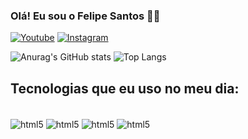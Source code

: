 ### Olá! Eu sou o Felipe Santos 👋🏾

[![Youtube](https://img.shields.io/badge/YouTube-FF0000?style=for-the-badge&logo=youtube&logoColor=white)](https://www.youtube.com/@Mechanic_Dev)
[![Instagram](https://img.shields.io/badge/Instagram-E4405F?style=for-the-badge&logo=instagram&logoColor=white)](https://www.instagram.com/mechanic_dev0/)

![Anurag's GitHub stats](https://github-readme-stats.vercel.app/api?username=felipesantosf1&show_icons=true&theme=dark&height=500)
![Top Langs](https://github-readme-stats.vercel.app/api/top-langs/?username=felipesantosf1&size_weight=0.5&count_weight=0.5&height=500)


## Tecnologias que eu uso no meu dia:

<div style="display: inline_block"><br/>
    <img align="center" alt="html5" src="https://img.shields.io/badge/HTML5-E34F26?style=for-the-badge&logo=html5&logoColor=white" />
    <img align="center" alt="html5" src="https://img.shields.io/badge/CSS3-1572B6?style=for-the-badge&logo=css3&logoColor=white" />
    <img align="center" alt="html5" src="https://img.shields.io/badge/JavaScript-323330?style=for-the-badge&logo=javascript&logoColor=F7DF1E" />
    <img align="center" alt="html5" src="https://img.shields.io/badge/Python-14354C?style=for-the-badge&logo=python&logoColor=white" />
</div><br/>


